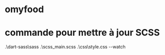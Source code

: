 # omyfood

# commande pour mettre à jour SCSS
.\dart-sass\sass .\scss\_main.scss .\css\style.css --watch